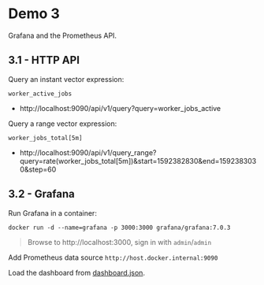 # Demo 3

Grafana and the Prometheus API.

## 3.1 - HTTP API

Query an instant vector expression:

```
worker_active_jobs
```

- http://localhost:9090/api/v1/query?query=worker_jobs_active

Query a range vector expression:

```
worker_jobs_total[5m]
```

- http://localhost:9090/api/v1/query_range?query=rate(worker_jobs_total[5m])&start=1592382830&end=1592383030&step=60

## 3.2 - Grafana

Run Grafana in a container:

```
docker run -d --name=grafana -p 3000:3000 grafana/grafana:7.0.3
```

> Browse to http://localhost:3000, sign in with `admin`/`admin`

Add Prometheus data source `http://host.docker.internal:9090`

Load the dashboard from [dashboard.json](dashboard.json).